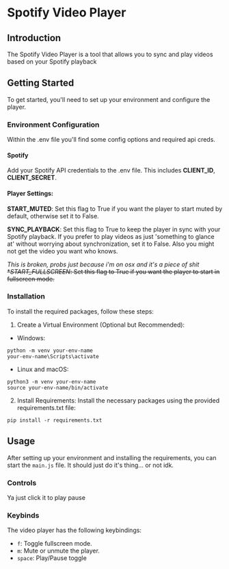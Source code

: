 
# Spotify Video Player

## Introduction
The Spotify Video Player is a tool that allows you to sync and play videos based on your Spotify playback

## Getting Started
To get started, you'll need to set up your environment and configure the player.

### Environment Configuration
Within the .env file you'll find some config options and required api creds.

#### Spotify
Add your Spotify API credentials to the .env file. This includes **CLIENT_ID**, **CLIENT_SECRET**.

#### Player Settings:
**START_MUTED**: Set this flag to True if you want the player to start muted by default, otherwise set it to False.

**SYNC_PLAYBACK**: Set this flag to True to keep the player in sync with your Spotify playback. If you prefer to play videos as just 'something to glance at' without worrying about synchronization, set it to False. Also you might not get the video you want who knows.

*This is broken, probs just because i'm on osx and it's a piece of shit*
~~**START_FULLSCREEN*: Set this flag to True if you want the player to start in fullscreen mode.~~

### Installation

To install the required packages, follow these steps:

1. Create a Virtual Environment (Optional but Recommended):

- Windows:
```
python -m venv your-env-name
your-env-name\Scripts\activate
```

- Linux and macOS:
```
python3 -m venv your-env-name
source your-env-name/bin/activate
```


2. Install Requirements:
Install the necessary packages using the provided requirements.txt file:

```
pip install -r requirements.txt
```


## Usage

After setting up your environment and installing the requirements, you can start the `main.js` file. It should just do it's thing... or not idk.

### Controls

Ya just click it to play pause

### Keybinds

The video player has the following keybindings:

- `f`: Toggle fullscreen mode.
- `m`: Mute or unmute the player.
- `space`: Play/Pause toggle